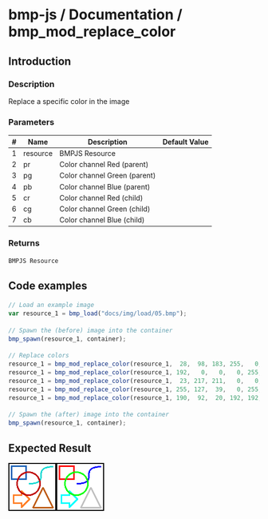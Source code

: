 # bmp-js / Documentation / bmp_mod_replace_color
## Introduction

### Description

Replace a specific color in the image

### Parameters

|#|Name|Description|Default Value|
|-|-|-|-|
|1|resource|BMPJS Resource||
|2|pr|Color channel Red (parent)||
|3|pg|Color channel Green (parent)||
|4|pb|Color channel Blue (parent)||
|5|cr|Color channel Red (child)||
|6|cg|Color channel Green (child)||
|7|cb|Color channel Blue (child)||

### Returns
`BMPJS Resource`

## Code examples

```js
// Load an example image
var resource_1 = bmp_load("docs/img/load/05.bmp");

// Spawn the (before) image into the container
bmp_spawn(resource_1, container);

// Replace colors
resource_1 = bmp_mod_replace_color(resource_1,  28,  98, 183, 255,   0,   0);
resource_1 = bmp_mod_replace_color(resource_1, 192,   0,   0,   0, 255,   0);
resource_1 = bmp_mod_replace_color(resource_1,  23, 217, 211,   0,   0, 255);
resource_1 = bmp_mod_replace_color(resource_1, 255, 127,  39,   0, 255, 255);
resource_1 = bmp_mod_replace_color(resource_1, 190,  92,  20, 192, 192, 192);

// Spawn the (after) image into the container
bmp_spawn(resource_1, container);
```

## Expected Result

![expected-result](./img/019.png)
